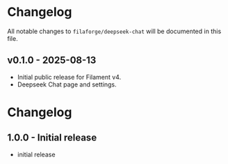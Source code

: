 # Changelog

All notable changes to `filaforge/deepseek-chat` will be documented in this file.

## v0.1.0 - 2025-08-13
- Initial public release for Filament v4.
- Deepseek Chat page and settings.
# Changelog

## 1.0.0 - Initial release

- initial release